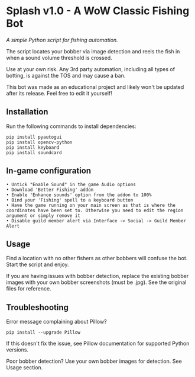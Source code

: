 # Splash v1.0 - A WoW Classic Fishing Bot

*A simple Python script for fishing automation.*

The script locates your bobber via image detection and reels the fish in when a sound volume threshold is crossed.

Use at your own risk. Any 3rd party automation, including all types of botting, is against the TOS and may cause a ban.

This bot was made as an educational project and likely won't be updated after its release. Feel free to edit it yourself!


## Installation

Run the following commands to install dependencies:

```
pip install pyautogui
pip install opencv-python
pip install keyboard
pip install soundcard
```

## In-game configuration

```
• Untick "Enable Sound" in the game Audio options
• Download 'Better Fishing' addon
• Enable 'Enhance sounds' option from the addon to 100%
• Bind your 'Fishing' spell to a keyboard button
• Have the game running on your main screen as that is where the coordinates have been set to. Otherwise you need to edit the region argument or simply remove it
• Disable guild member alert via Interface -> Social -> Guild Member Alert

```

## Usage

Find a location with no other fishers as other bobbers will confuse the bot. Start the script and enjoy.

If you are having issues with bobber detection, replace the existing bobber images with your own bobber screenshots (must be .jpg). See the original files for reference.


## Troubleshooting

Error message complaining about Pillow?
```
pip install --upgrade Pillow
```
If this doesn't fix the issue, see Pillow documentation for supported Python versions.

Poor bobber detection?
Use your own bobber images for detection. See Usage section.